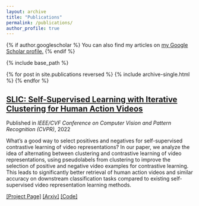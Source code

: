 ```yaml
---
layout: archive
title: "Publications"
permalink: /publications/
author_profile: true
---
```


{% if author.googlescholar %}
  You can also find my articles on <u><a href="{{author.googlescholar}}">my Google Scholar profile</a>.</u>
{% endif %}

{% include base_path %}

{% for post in site.publications reversed %}
  {% include archive-single.html %}
{% endfor %}

## [SLIC: Self-Supervised Learning with Iterative Clustering for Human Action Videos](https://rvl.cs.toronto.edu/video-similarity/#)
Published in <em>IEEE/CVF Conference on Computer Vision and Pattern Recognition (CVPR)</em>, 2022

What’s a good way to select positives and negatives for self-supervised contrastive learning of video representations? In our paper, we analyze the idea of alternating between clustering and contrastive learning of video representations, using pseudolabels from clustering to improve the selection of positive and negative video examples for contrastive learning. This leads to significantly better retrieval of human action videos and similar accuracy on downstream classification tasks compared to existing self-supervised video representation learning methods.

[[Project Page]](https://rvl.cs.toronto.edu/video-similarity/#) [[Arxiv]](https://arxiv.org/abs/2206.12534) [[Code]](https://github.com/rvl-lab-utoronto/video_similarity_search)
